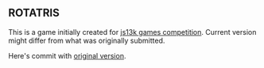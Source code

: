 ## ROTATRIS

This is a game initially created for [js13k games competition](http://2015.js13kgames.com/).
Current version might differ from what was originally submitted.

Here's commit with [original version](https://github.com/kirilloid/rotatris/tree/original).
